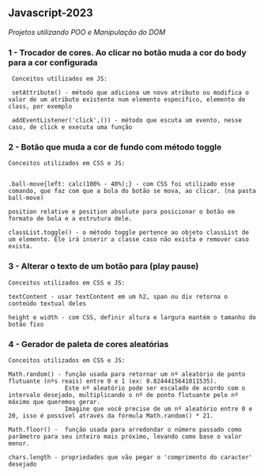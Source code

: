 ## Javascript-2023   
_Projetos utilizando POO e Manipulação do DOM_
 
 
 ### 1 - Trocador de cores. Ao clicar no botão muda a cor do body para a cor configurada
 
     Conceitos utilizados em JS: 
     
     setAttribute() - método que adiciona um novo atributo ou modifica o valor de um atributo existente num elemento específico, elemento de class, por exemplo
 
     addEventListener('click',()) - método que escuta um evento, nesse caso, de click e executa uma função
     
     
     
### 2 - Botão que muda a cor de fundo com método toggle

    Conceitos utilizados em CSS e JS: 
    
  
    .ball-move{left: calc(100% - 40%);} - com CSS foi utilizado esse comando, que faz com que a bola do botão se mova, ao clicar. (na pasta ball-move)
                         
    position relative e position absolute para posicionar o botão em formato de bola e a estrutura dele.
    
    classList.toggle() - o método toggle pertence ao objeto classList de um elemento. Ele irá inserir a classe caso não exista e remover caso exista.
    
    
### 3 - Alterar o texto de um botão para (play pause)

    Conceitos utilizados em CSS e JS: 
    
    textContent - usar textContent em um h2, span ou div retorna o conteúdo textual deles
    
    height e width - com CSS, definir altura e largura mantém o tamanho do botão fixo
    
### 4 - Gerador de paleta de cores aleatórias  
   
    Conceitos utilizados em CSS e JS: 
    
    Math.random() - função usada para retornar um nº aleatório de ponto flutuante (nºs reais) entre 0 e 1 (ex: 0.8244415641011535).
                    Este nº aleatório pode ser escalado de acordo com o intervalo desejado, multiplicando o nº de ponto flutuante pelo nº máximo que queremos gerar.
                    Imagine que você precise de um nº aleatório entre 0 e 20, isso é possível através da fórmula Math.random() * 21.
                    
    Math.floor() -  função usada para arredondar o número passado como parâmetro para seu inteiro mais próximo, levando como base o valor menor.
    
    chars.length - propriedades que vão pegar o 'comprimento do caracter' desejado
